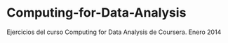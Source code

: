 Computing-for-Data-Analysis
===========================

Ejercicios del curso Computing for Data Analysis de Coursera.
Enero 2014
